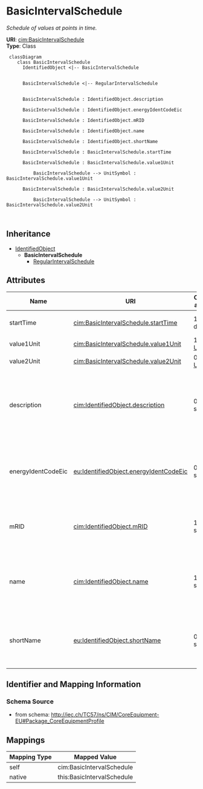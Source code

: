 # BasicIntervalSchedule


_Schedule of values at points in time._





**URI**: [cim:BasicIntervalSchedule](http://iec.ch/TC57/CIM100#BasicIntervalSchedule)<br />
**Type**: Class




```mermaid
 classDiagram
    class BasicIntervalSchedule
      IdentifiedObject <|-- BasicIntervalSchedule
      

      BasicIntervalSchedule <|-- RegularIntervalSchedule
      
      
      BasicIntervalSchedule : IdentifiedObject.description
        
      BasicIntervalSchedule : IdentifiedObject.energyIdentCodeEic
        
      BasicIntervalSchedule : IdentifiedObject.mRID
        
      BasicIntervalSchedule : IdentifiedObject.name
        
      BasicIntervalSchedule : IdentifiedObject.shortName
        
      BasicIntervalSchedule : BasicIntervalSchedule.startTime
        
      BasicIntervalSchedule : BasicIntervalSchedule.value1Unit
        
          BasicIntervalSchedule --> UnitSymbol : BasicIntervalSchedule.value1Unit
        
      BasicIntervalSchedule : BasicIntervalSchedule.value2Unit
        
          BasicIntervalSchedule --> UnitSymbol : BasicIntervalSchedule.value2Unit
        
      
```





## Inheritance
* [IdentifiedObject](IdentifiedObject.md)
    * **BasicIntervalSchedule**
        * [RegularIntervalSchedule](RegularIntervalSchedule.md)



## Attributes


| Name | URI | Cardinality and Range | Description | Inheritance |
| ---  | --- | --- | --- | --- |
| startTime | [cim:BasicIntervalSchedule.startTime](http://iec.ch/TC57/CIM100#BasicIntervalSchedule.startTime) | 1..1 <br />  date  | The time for the first time point | direct |
| value1Unit | [cim:BasicIntervalSchedule.value1Unit](http://iec.ch/TC57/CIM100#BasicIntervalSchedule.value1Unit) | 1..1 <br />  [UnitSymbol](UnitSymbol.md)  | Value1 units of measure | direct |
| value2Unit | [cim:BasicIntervalSchedule.value2Unit](http://iec.ch/TC57/CIM100#BasicIntervalSchedule.value2Unit) | 0..1 <br />  [UnitSymbol](UnitSymbol.md)  | Value2 units of measure | direct |
| description | [cim:IdentifiedObject.description](http://iec.ch/TC57/CIM100#IdentifiedObject.description) | 0..1 <br />  string  | The description is a free human readable text describing or naming the object | [IdentifiedObject](IdentifiedObject.md) |
| energyIdentCodeEic | [eu:IdentifiedObject.energyIdentCodeEic](http://iec.ch/TC57/CIM100-European#IdentifiedObject.energyIdentCodeEic) | 0..1 <br />  string  | The attribute is used for an exchange of the EIC code (Energy identification ... | [IdentifiedObject](IdentifiedObject.md) |
| mRID | [cim:IdentifiedObject.mRID](http://iec.ch/TC57/CIM100#IdentifiedObject.mRID) | 1..1 <br />  string  | Master resource identifier issued by a model authority | [IdentifiedObject](IdentifiedObject.md) |
| name | [cim:IdentifiedObject.name](http://iec.ch/TC57/CIM100#IdentifiedObject.name) | 1..1 <br />  string  | The name is any free human readable and possibly non unique text naming the o... | [IdentifiedObject](IdentifiedObject.md) |
| shortName | [eu:IdentifiedObject.shortName](http://iec.ch/TC57/CIM100-European#IdentifiedObject.shortName) | 0..1 <br />  string  | The attribute is used for an exchange of a human readable short name with len... | [IdentifiedObject](IdentifiedObject.md) |









## Identifier and Mapping Information







### Schema Source


* from schema: http://iec.ch/TC57/ns/CIM/CoreEquipment-EU#Package_CoreEquipmentProfile





## Mappings

| Mapping Type | Mapped Value |
| ---  | ---  |
| self | cim:BasicIntervalSchedule |
| native | this:BasicIntervalSchedule |




